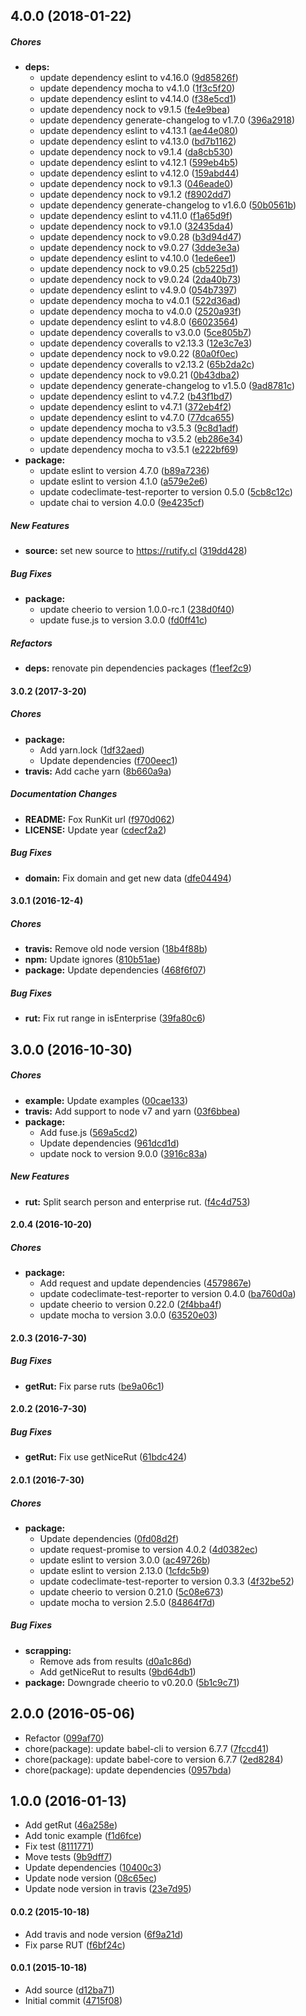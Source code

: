 ## 4.0.0 (2018-01-22)

##### Chores

* **deps:**
  *  update dependency eslint to v4.16.0 ([9d85826f](https://github.com/lgaticaq/info-rut/commit/9d85826f6ad85d8a328082904468327d610783af))
  *  update dependency mocha to v4.1.0 ([1f3c5f20](https://github.com/lgaticaq/info-rut/commit/1f3c5f2084ea3c8ec7cb07700683a5adaf50bf80))
  *  update dependency eslint to v4.14.0 ([f38e5cd1](https://github.com/lgaticaq/info-rut/commit/f38e5cd1c9089e159d0f0b66d06f5d93bed4ea0d))
  *  update dependency nock to v9.1.5 ([fe4e9bea](https://github.com/lgaticaq/info-rut/commit/fe4e9bea553388071ba15a1fb22edd974662927e))
  *  update dependency generate-changelog to v1.7.0 ([396a2918](https://github.com/lgaticaq/info-rut/commit/396a2918edde19288bafefc65d399a6483f7e811))
  *  update dependency eslint to v4.13.1 ([ae44e080](https://github.com/lgaticaq/info-rut/commit/ae44e0803a3e07055e091b9c4e8f072e2bae18a5))
  *  update dependency eslint to v4.13.0 ([bd7b1162](https://github.com/lgaticaq/info-rut/commit/bd7b11623b91fe363e62f9741e83405b4ba0f391))
  *  update dependency nock to v9.1.4 ([da8cb530](https://github.com/lgaticaq/info-rut/commit/da8cb53014abb3139ebf7700866d213ddf624b59))
  *  update dependency eslint to v4.12.1 ([599eb4b5](https://github.com/lgaticaq/info-rut/commit/599eb4b520c1a9bc4250c9d15eb1ae1bdff3a1b7))
  *  update dependency eslint to v4.12.0 ([159abd44](https://github.com/lgaticaq/info-rut/commit/159abd4463446905f9d774ed13e2d2cc7d6619b2))
  *  update dependency nock to v9.1.3 ([046eade0](https://github.com/lgaticaq/info-rut/commit/046eade01bcdf12bfb4dd6ebb0bbc6f125b311f6))
  *  update dependency nock to v9.1.2 ([f8902dd7](https://github.com/lgaticaq/info-rut/commit/f8902dd748c28f09a64efe1d9764fadf1bdc0b99))
  *  update dependency generate-changelog to v1.6.0 ([50b0561b](https://github.com/lgaticaq/info-rut/commit/50b0561bf4664d30facd64ba8f5ec1e49c789a4c))
  *  update dependency eslint to v4.11.0 ([f1a65d9f](https://github.com/lgaticaq/info-rut/commit/f1a65d9ff3fb9da3fb076cb24d28b65d9259a632))
  *  update dependency nock to v9.1.0 ([32435da4](https://github.com/lgaticaq/info-rut/commit/32435da4488554d276587fc5210b7d349a5ee0cb))
  *  update dependency nock to v9.0.28 ([b3d94d47](https://github.com/lgaticaq/info-rut/commit/b3d94d47a91de974624f4afdeb0a0d36dba084c1))
  *  update dependency nock to v9.0.27 ([3dde3e3a](https://github.com/lgaticaq/info-rut/commit/3dde3e3a88d1563d044d146c71ad8fe16aa9e922))
  *  update dependency eslint to v4.10.0 ([1ede6ee1](https://github.com/lgaticaq/info-rut/commit/1ede6ee15cad11fe5f7077b5dc8210159893b6e7))
  *  update dependency nock to v9.0.25 ([cb5225d1](https://github.com/lgaticaq/info-rut/commit/cb5225d1813c05336f10bc73e6e96b3b32708306))
  *  update dependency nock to v9.0.24 ([2da40b73](https://github.com/lgaticaq/info-rut/commit/2da40b7329c5c96227618955c296e38a7b3cc4e7))
  *  update dependency eslint to v4.9.0 ([054b7397](https://github.com/lgaticaq/info-rut/commit/054b7397e0f53b6acf8d30184630f45398bdf9f1))
  *  update dependency mocha to v4.0.1 ([522d36ad](https://github.com/lgaticaq/info-rut/commit/522d36adeacda201c1cfaddf8d4b713161a38054))
  *  update dependency mocha to v4.0.0 ([2520a93f](https://github.com/lgaticaq/info-rut/commit/2520a93fdca59d1af6ae0d5cd895740395d0b13e))
  *  update dependency eslint to v4.8.0 ([66023564](https://github.com/lgaticaq/info-rut/commit/660235649373b7ec79caf3b00403f98f077112a6))
  *  update dependency coveralls to v3.0.0 ([5ce805b7](https://github.com/lgaticaq/info-rut/commit/5ce805b770b6319494d90522307c5b7fecec9a41))
  *  update dependency coveralls to v2.13.3 ([12e3c7e3](https://github.com/lgaticaq/info-rut/commit/12e3c7e3b6d8261a1026979d5635f23efa1705f9))
  *  update dependency nock to v9.0.22 ([80a0f0ec](https://github.com/lgaticaq/info-rut/commit/80a0f0ecadf22e7b6cb2caf00d116f3eba902022))
  *  update dependency coveralls to v2.13.2 ([65b2da2c](https://github.com/lgaticaq/info-rut/commit/65b2da2c34fbe257571f84473936383ea7fe45ad))
  *  update dependency nock to v9.0.21 ([0b43dba2](https://github.com/lgaticaq/info-rut/commit/0b43dba2362ee215b1020188c016747c3a729659))
  *  update dependency generate-changelog to v1.5.0 ([9ad8781c](https://github.com/lgaticaq/info-rut/commit/9ad8781c36cee6f43ae2d55118a8567fad591b36))
  *  update dependency eslint to v4.7.2 ([b43f1bd7](https://github.com/lgaticaq/info-rut/commit/b43f1bd793801baee557dc4be07692221fc80550))
  *  update dependency eslint to v4.7.1 ([372eb4f2](https://github.com/lgaticaq/info-rut/commit/372eb4f29eb5d70b70f4f65461408f157eb2e7d7))
  *  update dependency eslint to v4.7.0 ([77dca655](https://github.com/lgaticaq/info-rut/commit/77dca655f0d14be2c455279f96b7d6e2ce8c714f))
  *  update dependency mocha to v3.5.3 ([9c8d1adf](https://github.com/lgaticaq/info-rut/commit/9c8d1adf6a62dd90f6ff6d2137b42184dcd8874e))
  *  update dependency mocha to v3.5.2 ([eb286e34](https://github.com/lgaticaq/info-rut/commit/eb286e34f92fb7bf53bbda6b74721c9f023ecccc))
  *  update dependency mocha to v3.5.1 ([e222bf69](https://github.com/lgaticaq/info-rut/commit/e222bf69641d45d5761d177707345d58332c7644))
* **package:**
  *  update eslint to version 4.7.0 ([b89a7236](https://github.com/lgaticaq/info-rut/commit/b89a7236a66853d582fea8ae1994e0f3f7174167))
  *  update eslint to version 4.1.0 ([a579e2e6](https://github.com/lgaticaq/info-rut/commit/a579e2e65df53263eca9cf33201fc684b2c0f3eb))
  *  update codeclimate-test-reporter to version 0.5.0 ([5cb8c12c](https://github.com/lgaticaq/info-rut/commit/5cb8c12c07503c4a8b0f9b9461bcba44155e8451))
  *  update chai to version 4.0.0 ([9e4235cf](https://github.com/lgaticaq/info-rut/commit/9e4235cf65be6362e1e99e49e64a69d7ab3a2d3d))

##### New Features

* **source:**  set new source to https://rutify.cl ([319dd428](https://github.com/lgaticaq/info-rut/commit/319dd4287263c05999eaf05069270c8dbbfa2e78))

##### Bug Fixes

* **package:**
  *  update cheerio to version 1.0.0-rc.1 ([238d0f40](https://github.com/lgaticaq/info-rut/commit/238d0f40365d00effc92a6250d989ddb1a340d53))
  *  update fuse.js to version 3.0.0 ([fd0ff41c](https://github.com/lgaticaq/info-rut/commit/fd0ff41cc90e5af086aa0cb3825c1e06384f46fd))

##### Refactors

* **deps:**  renovate pin dependencies packages ([f1eef2c9](https://github.com/lgaticaq/info-rut/commit/f1eef2c9db04ce04614a3e66b32f08fb371a3c16))

#### 3.0.2 (2017-3-20)

##### Chores

* **package:**
  * Add yarn.lock ([1df32aed](https://github.com/lgaticaq/info-rut/commit/1df32aed5312b8f8794cfa91be067b95ce65bfe1))
  * Update dependencies ([f700eec1](https://github.com/lgaticaq/info-rut/commit/f700eec19105df8056bb9e8c2e1ed720f4c626d9))
* **travis:** Add cache yarn ([8b660a9a](https://github.com/lgaticaq/info-rut/commit/8b660a9a7276e6441d11bfd2e6f51d12ddd6ed0d))

##### Documentation Changes

* **README:** Fox RunKit url ([f970d062](https://github.com/lgaticaq/info-rut/commit/f970d062a224c90abf68b8cc65034f587799f733))
* **LICENSE:** Update year ([cdecf2a2](https://github.com/lgaticaq/info-rut/commit/cdecf2a293217b1b995f2071429fbb23a8c1989a))

##### Bug Fixes

* **domain:** Fix domain and get new data ([dfe04494](https://github.com/lgaticaq/info-rut/commit/dfe04494060a055c5c1dbce0d02553235283dc79))

#### 3.0.1 (2016-12-4)

##### Chores

* **travis:** Remove old node version ([18b4f88b](https://github.com/lgaticaq/info-rut/commit/18b4f88b3e8e5494e815d09ba72d11b9b0fa04e4))
* **npm:** Update ignores ([810b51ae](https://github.com/lgaticaq/info-rut/commit/810b51ae0bd66105b223d40752cca3d314df014f))
* **package:** Update dependencies ([468f6f07](https://github.com/lgaticaq/info-rut/commit/468f6f0796fe3b9d8c6f34fc3c2d9d08a5c0f01c))

##### Bug Fixes

* **rut:** Fix rut range in isEnterprise ([39fa80c6](https://github.com/lgaticaq/info-rut/commit/39fa80c63b9e782186c05def0769ad14aa56409b))

## 3.0.0 (2016-10-30)

##### Chores

* **example:** Update examples ([00cae133](https://github.com/lgaticaq/info-rut/commit/00cae133f20046ecf97fcdf1b1e5159b9ed8d2b2))
* **travis:** Add support to node v7 and yarn ([03f6bbea](https://github.com/lgaticaq/info-rut/commit/03f6bbead149fb67d3f1eb92e69a19ecbc83ce8e))
* **package:**
  * Add fuse.js ([569a5cd2](https://github.com/lgaticaq/info-rut/commit/569a5cd29fd8c920c09ab50b8ed15a344c5262ad))
  * Update dependencies ([961dcd1d](https://github.com/lgaticaq/info-rut/commit/961dcd1d8c2faacb8f62df9ad76810d26419b73f))
  * update nock to version 9.0.0 ([3916c83a](https://github.com/lgaticaq/info-rut/commit/3916c83af132e25f407b3ba4f4f75c82c2d0ac94))

##### New Features

* **rut:** Split search person and enterprise rut. ([f4c4d753](https://github.com/lgaticaq/info-rut/commit/f4c4d753aef78ac77c79e313d4f16375b22b656a))

#### 2.0.4 (2016-10-20)

##### Chores

* **package:**
  * Add request and update dependencies ([4579867e](https://github.com/lgaticaq/info-rut/commit/4579867efbdb8b9cb0644b0f2895656051ac11a9))
  * update codeclimate-test-reporter to version 0.4.0 ([ba760d0a](https://github.com/lgaticaq/info-rut/commit/ba760d0a3d515e3d85495303a96a386322884f89))
  * update cheerio to version 0.22.0 ([2f4bba4f](https://github.com/lgaticaq/info-rut/commit/2f4bba4f21a3a435b050d41d78a5a6bdac024a1b))
  * update mocha to version 3.0.0 ([63520e03](https://github.com/lgaticaq/info-rut/commit/63520e035bfa39e2ff11781f421fb6322f912d6c))

#### 2.0.3 (2016-7-30)

##### Bug Fixes

* **getRut:** Fix parse ruts ([be9a06c1](https://github.com/lgaticaq/info-rut/commit/be9a06c1461e123e9528599352b6eb371a15c66a))

#### 2.0.2 (2016-7-30)

##### Bug Fixes

* **getRut:** Fix use getNiceRut ([61bdc424](https://github.com/lgaticaq/info-rut/commit/61bdc424b9ba0943edee3eabb412c8b507196d2a))

#### 2.0.1 (2016-7-30)

##### Chores

* **package:**
  * Update dependencies ([0fd08d2f](https://github.com/lgaticaq/info-rut/commit/0fd08d2fbd62000064e92923f3878746ff5548a2))
  * update request-promise to version 4.0.2 ([4d0382ec](https://github.com/lgaticaq/info-rut/commit/4d0382ec89de98f17dd4c0fa98d9bc220ddc85c9))
  * update eslint to version 3.0.0 ([ac49726b](https://github.com/lgaticaq/info-rut/commit/ac49726b7d0e4fb2be9f593b21a5be1eb355d00e))
  * update eslint to version 2.13.0 ([1cfdc5b9](https://github.com/lgaticaq/info-rut/commit/1cfdc5b9bd9bdc4d6f9727d43e7d82a5035e2095))
  * update codeclimate-test-reporter to version 0.3.3 ([4f32be52](https://github.com/lgaticaq/info-rut/commit/4f32be5291891494e1569eb7ca85f8cf98974031))
  * update cheerio to version 0.21.0 ([5c08e673](https://github.com/lgaticaq/info-rut/commit/5c08e673d0cae43dfee85d165ff0647c5f7653e8))
  * update mocha to version 2.5.0 ([84864f7d](https://github.com/lgaticaq/info-rut/commit/84864f7dc02a21a13963dd3b23b5a904a6008296))

##### Bug Fixes

* **scrapping:**
  * Remove ads from results ([d0a1c86d](https://github.com/lgaticaq/info-rut/commit/d0a1c86d97eba361617f7ada9eec00b541345de6))
  * Add getNiceRut to results ([9bd64db1](https://github.com/lgaticaq/info-rut/commit/9bd64db14cde9d1b9e5b83378b87a51f1dadaeee))
* **package:** Downgrade cheerio to v0.20.0 ([5b1c9c71](https://github.com/lgaticaq/info-rut/commit/5b1c9c71958257b146498f0fe548f55cc1acc1cf))

## 2.0.0 (2016-05-06)

* Refactor ([099af70](https://github.com/lgaticaq/info-rut/commit/099af70))
* chore(package): update babel-cli to version 6.7.7 ([7fccd41](https://github.com/lgaticaq/info-rut/commit/7fccd41))
* chore(package): update babel-core to version 6.7.7 ([2ed8284](https://github.com/lgaticaq/info-rut/commit/2ed8284))
* chore(package): update dependencies ([0957bda](https://github.com/lgaticaq/info-rut/commit/0957bda))

## 1.0.0 (2016-01-13)

* Add getRut ([46a258e](https://github.com/lgaticaq/info-rut/commit/46a258e))
* Add tonic example ([f1d6fce](https://github.com/lgaticaq/info-rut/commit/f1d6fce))
* Fix test ([8111771](https://github.com/lgaticaq/info-rut/commit/8111771))
* Move tests ([9b9dff7](https://github.com/lgaticaq/info-rut/commit/9b9dff7))
* Update dependencies ([10400c3](https://github.com/lgaticaq/info-rut/commit/10400c3))
* Update node version ([08c65ec](https://github.com/lgaticaq/info-rut/commit/08c65ec))
* Update node version in travis ([23e7d95](https://github.com/lgaticaq/info-rut/commit/23e7d95))

#### 0.0.2 (2015-10-18)

* Add travis and node version ([6f9a21d](https://github.com/lgaticaq/info-rut/commit/6f9a21d))
* Fix parse RUT ([f6bf24c](https://github.com/lgaticaq/info-rut/commit/f6bf24c))

#### 0.0.1 (2015-10-18)

* Add source ([d12ba71](https://github.com/lgaticaq/info-rut/commit/d12ba71))
* Initial commit ([4715f08](https://github.com/lgaticaq/info-rut/commit/4715f08))
